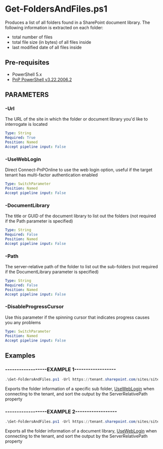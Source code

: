# Get-FoldersAndFiles.ps1

Produces a list of all folders found in a SharePoint document library.  The following information is extracted on each folder:
* total number of files
* total file size (in bytes) of all files inside
* last modified date of all files inside

## Pre-requisites

* PowerShell 5.x
* [PnP PowerShell v3.22.2006.2](https://docs.microsoft.com/en-us/powershell/sharepoint/sharepoint-pnp/sharepoint-pnp-cmdlets?view=sharepoint-ps)


## PARAMETERS

### -Url
The URL of the site in which the folder or document library you'd like to interrogate is located

```yaml
Type: String
Required: True
Position: Named
Accept pipeline input: False
```

### -UseWebLogin
Direct Connect-PnPOnline to use the web login option, useful if the target tenant has multi-factor authentication enabled

```yaml
Type: SwitchParameter
Position: Named
Accept pipeline input: False
```

### -DocumentLibrary
The title or GUID of the document library to list out the folders (not required if the Path parameter is specified)

```yaml
Type: String
Required: False
Position: Named
Accept pipeline input: False
```

### -Path
The server-relative path of the folder to list out the sub-folders (not required if the DocumentLibrary parameter is specified)

```yaml
Type: String
Required: False
Position: Named
Accept pipeline input: False
```

### -DisableProgressCursor
Use this parameter if the spinning cursor that indicates progress causes you any problems

```yaml
Type: SwitchParameter
Position: Named
Accept pipeline input: False
```

## Examples

### ------------------EXAMPLE 1------------------
```powershell
.\Get-FoldersAndFiles.ps1 -Url https://tenant.sharepoint.com/sites/sitename -UseWebLogin -Path "/sites/site/Document library name/Sub folder name" | Sort-Object -Property ServerRelativeUrl
```

Exports the folder information of a specific sub folder, [UseWebLogin](https://docs.microsoft.com/en-us/powershell/module/sharepoint-pnp/connect-pnponline?view=sharepoint-ps#parameters) when connecting to the tenant, and sort the output by the ServerRelativePath property


### ------------------EXAMPLE 2------------------

```powershell
.\Get-FoldersAndFiles.ps1 -Url https://tenant.sharepoint.com/sites/sitename -UseWebLogin -DocumentLibrary "Document library name" | Sort-Object -Property ServerRelativeUrl
```

Exports all the folder information of a document library, [UseWebLogin](https://docs.microsoft.com/en-us/powershell/module/sharepoint-pnp/connect-pnponline?view=sharepoint-ps#parameters) when connecting to the tenant, and sort the output by the ServerRelativePath property
